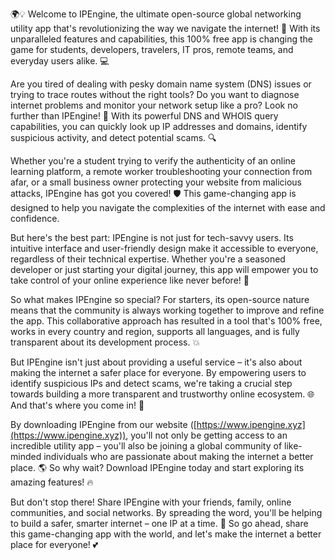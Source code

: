 🌍💡 Welcome to IPEngine, the ultimate open-source global networking utility app that's revolutionizing the way we navigate the internet! 🚀 With its unparalleled features and capabilities, this 100% free app is changing the game for students, developers, travelers, IT pros, remote teams, and everyday users alike. 💻

Are you tired of dealing with pesky domain name system (DNS) issues or trying to trace routes without the right tools? Do you want to diagnose internet problems and monitor your network setup like a pro? Look no further than IPEngine! 📡 With its powerful DNS and WHOIS query capabilities, you can quickly look up IP addresses and domains, identify suspicious activity, and detect potential scams. 🔍

Whether you're a student trying to verify the authenticity of an online learning platform, a remote worker troubleshooting your connection from afar, or a small business owner protecting your website from malicious attacks, IPEngine has got you covered! 🛡️ This game-changing app is designed to help you navigate the complexities of the internet with ease and confidence.

But here's the best part: IPEngine is not just for tech-savvy users. Its intuitive interface and user-friendly design make it accessible to everyone, regardless of their technical expertise. Whether you're a seasoned developer or just starting your digital journey, this app will empower you to take control of your online experience like never before! 💪

So what makes IPEngine so special? For starters, its open-source nature means that the community is always working together to improve and refine the app. This collaborative approach has resulted in a tool that's 100% free, works in every country and region, supports all languages, and is fully transparent about its development process. 💥

But IPEngine isn't just about providing a useful service – it's also about making the internet a safer place for everyone. By empowering users to identify suspicious IPs and detect scams, we're taking a crucial step towards building a more transparent and trustworthy online ecosystem. 🌐 And that's where you come in! 💪

By downloading IPEngine from our website ([https://www.ipengine.xyz](https://www.ipengine.xyz)), you'll not only be getting access to an incredible utility app – you'll also be joining a global community of like-minded individuals who are passionate about making the internet a better place. 🌎 So why wait? Download IPEngine today and start exploring its amazing features! 🔥

But don't stop there! Share IPEngine with your friends, family, online communities, and social networks. By spreading the word, you'll be helping to build a safer, smarter internet – one IP at a time. 🌈 So go ahead, share this game-changing app with the world, and let's make the internet a better place for everyone! 💕